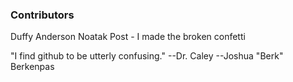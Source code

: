 

### Contributors

Duffy Anderson
Noatak Post - I made the broken confetti

"I find github to be utterly confusing."
      --Dr. Caley
            --Joshua "Berk" Berkenpas
